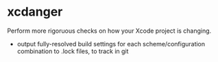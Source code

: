 # xcdanger

Perform more rigoruous checks on how your Xcode project is changing.

- output fully-resolved build settings for each scheme/configuration combination to .lock files, to track in git

